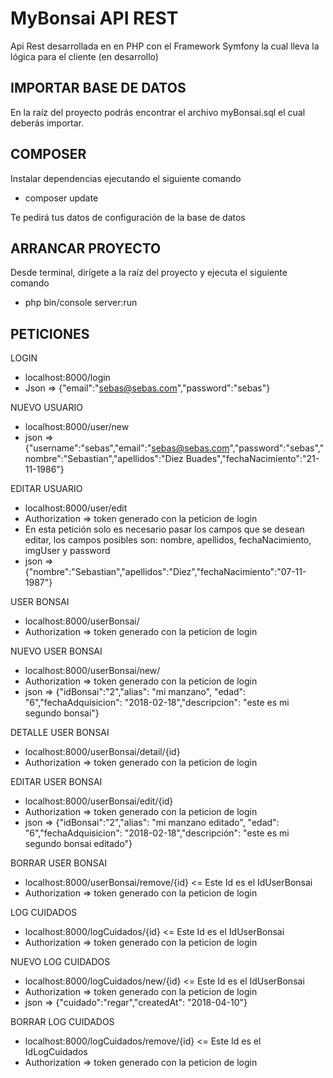 MyBonsai API REST
=================
Api Rest desarrollada en en PHP con el Framework Symfony la cual lleva la lógica para el cliente (en desarrollo)


IMPORTAR BASE DE DATOS
----------------------
En la raíz del proyecto podrás encontrar el archivo myBonsai.sql el cual deberás importar.

COMPOSER
--------
Instalar dependencias ejecutando el siguiente comando
+ composer update

Te pedirá tus datos de configuración de la base de datos

ARRANCAR PROYECTO
-----------------
Desde terminal, dirígete a la raíz del proyecto y ejecuta el siguiente comando
+ php bin/console server:run


PETICIONES
----------
 LOGIN
+ localhost:8000/login
+ Json => {"email":"sebas@sebas.com","password":"sebas"}

NUEVO USUARIO
+ localhost:8000/user/new
+ json => {"username":"sebas","email":"sebas@sebas.com","password":"sebas","nombre":"Sebastian","apellidos":"Diez Buades","fechaNacimiento":"21-11-1986"}

EDITAR USUARIO
+ localhost:8000/user/edit
+ Authorization => token generado con la peticion de login
+ En esta petición solo es necesario pasar los campos que se desean editar, los campos posibles son: nombre, apellidos, fechaNacimiento, imgUser y password
+ json => {"nombre":"Sebastian","apellidos":"Diez","fechaNacimiento":"07-11-1987"}

USER BONSAI
+ localhost:8000/userBonsai/
+ Authorization => token generado con la peticion de login

NUEVO USER BONSAI
+ localhost:8000/userBonsai/new/
+ Authorization => token generado con la peticion de login
+ json => {"idBonsai":"2","alias": "mi manzano", "edad": "6","fechaAdquisicion": "2018-02-18","descripcion": "este es mi segundo bonsai"}

DETALLE USER BONSAI
+ localhost:8000/userBonsai/detail/{id}
+ Authorization => token generado con la peticion de login

EDITAR USER BONSAI
+ localhost:8000/userBonsai/edit/{id}
+ Authorization => token generado con la peticion de login
+ json => {"idBonsai":"2","alias": "mi manzano editado", "edad": "6","fechaAdquisicion": "2018-02-18","descripción": "este es mi segundo bonsai editado"}

BORRAR USER BONSAI
+ localhost:8000/userBonsai/remove/{id} <= Este Id es el IdUserBonsai
+ Authorization => token generado con la peticion de login

LOG CUIDADOS
+ localhost:8000/logCuidados/{id} <= Este Id es el IdUserBonsai
+ Authorization => token generado con la peticion de login

NUEVO LOG CUIDADOS
+ localhost:8000/logCuidados/new/{id} <= Este Id es el IdUserBonsai
+ Authorization => token generado con la peticion de login
+ json => {"cuidado":"regar","createdAt": "2018-04-10"}

BORRAR LOG CUIDADOS
+ localhost:8000/logCuidados/remove/{id} <= Este Id es el IdLogCuidados
+ Authorization => token generado con la peticion de login
